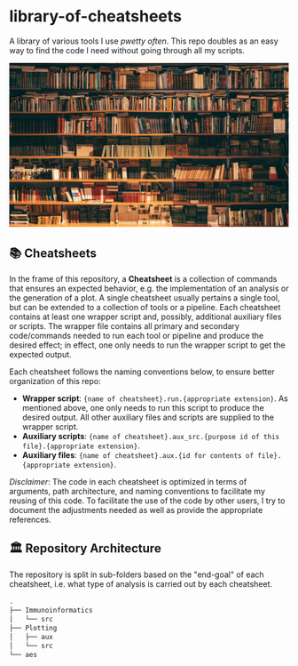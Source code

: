 # library-of-cheatsheets

A library of various tools I use *pwetty often*. This repo doubles as an easy way to find the code I need without going through all my scripts.

![Library](/aes/library.jpg)

## 📚 Cheatsheets

In the frame of this repository, a **Cheatsheet** is a collection of commands that ensures an expected behavior, e.g. the implementation of an analysis or the generation of a plot. A single cheatsheet usually pertains a single tool, but can be extended to a collection of tools or a pipeline. Each cheatsheet contains at least one wrapper script and, possibly, additional auxiliary files or scripts. The wrapper file contains all primary and secondary code/commands needed to run each tool or pipeline and produce the desired effect; in effect, one only needs to run the wrapper script to get the expected output. 

Each cheatsheet follows the naming conventions below, to ensure better organization of this repo:

* **Wrapper script**: `{name of cheatsheet}.run.{appropriate extension}`. As mentioned above, one only needs to run this script to produce the desired output. All other auxiliary files and scripts are supplied to the wrapper script.
* **Auxiliary scripts**: `{name of cheatsheet}.aux_src.{purpose id of this file}.{appropriate extension}`.
* **Auxiliary files**: `{name of cheatsheet}.aux.{id for contents of file}.{appropriate extension}`.

*Disclaimer*: The code in each cheatsheet is optimized in terms of arguments, path architecture, and naming conventions to facilitate my reusing of this code. To facilitate the use of the code by other users, I try to document the adjustments needed as well as provide the appropriate references.

## 🏛️ Repository Architecture

The repository is split in sub-folders based on the "end-goal" of each cheatsheet, i.e. what type of analysis is carried out by each cheatsheet.

```
.
├── Immunoinformatics
│   └── src
├── Plotting
│   ├── aux
│   └── src
└── aes
```
